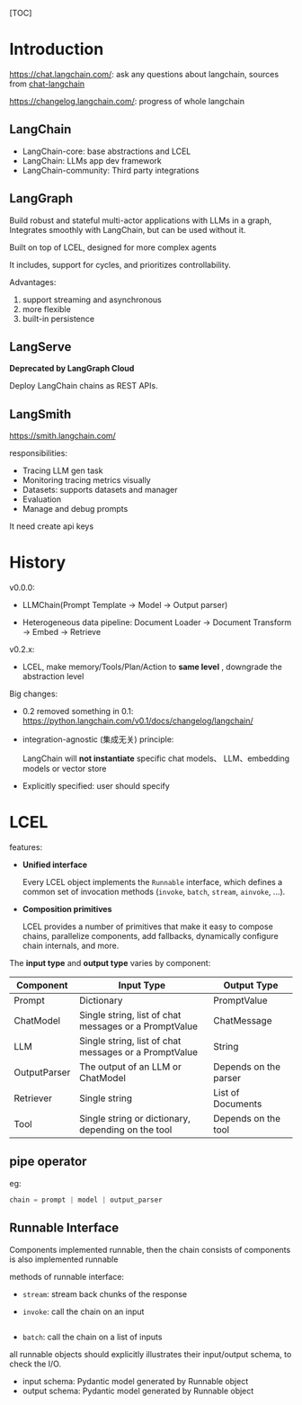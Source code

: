 [TOC]



# Introduction



https://chat.langchain.com/: ask any questions about langchain, sources from [chat-langchain](https://github.com/langchain-ai/chat-langchain)

https://changelog.langchain.com/: progress of whole langchain 



## LangChain

- LangChain-core: base abstractions and LCEL
- LangChain: LLMs app dev framework
- LangChain-community: Third party integrations



## LangGraph

Build robust and stateful multi-actor applications with LLMs in a graph, Integrates smoothly with LangChain, but can be used without it.

Built on top of LCEL, designed for more complex agents

It includes, support for cycles, and prioritizes controllability.

Advantages:

1. support streaming and asynchronous
2. more flexible
3. built-in persistence





## LangServe

**Deprecated by LangGraph Cloud**

Deploy LangChain chains as REST APIs.





## LangSmith



https://smith.langchain.com/



responsibilities:

- Tracing LLM gen task
- Monitoring tracing metrics visually
- Datasets: supports datasets and manager
- Evaluation
- Manage and debug prompts

It need create api keys



# History



v0.0.0: 

- LLMChain(Prompt Template -> Model -> Output parser)

- Heterogeneous data pipeline: Document Loader -> Document Transform -> Embed -> Retrieve

v0.2.x: 

- LCEL, make memory/Tools/Plan/Action to  **same level** , downgrade the abstraction level

Big changes:

- 0.2 removed something in 0.1: https://python.langchain.com/v0.1/docs/changelog/langchain/

- integration-agnostic (集成无关) principle:

  LangChain will **not instantiate** specific chat models、 LLM、embedding models or vector store

- Explicitly specified: user should specify 





# LCEL

features:

- **Unified interface**

  Every LCEL object implements the `Runnable` interface, which defines a common set of invocation methods (`invoke`, `batch`, `stream`, `ainvoke`, ...).

- **Composition primitives**

  LCEL provides a number of primitives that make it easy to compose chains, parallelize components, add fallbacks, dynamically configure chain internals, and more.

  

The **input type** and **output type** varies by component:

| Component    | Input Type                                            | Output Type           |
| ------------ | ----------------------------------------------------- | --------------------- |
| Prompt       | Dictionary                                            | PromptValue           |
| ChatModel    | Single string, list of chat messages or a PromptValue | ChatMessage           |
| LLM          | Single string, list of chat messages or a PromptValue | String                |
| OutputParser | The output of an LLM or ChatModel                     | Depends on the parser |
| Retriever    | Single string                                         | List of Documents     |
| Tool         | Single string or dictionary, depending on the tool    | Depends on the tool   |





## pipe operator



eg:

```python
chain = prompt | model | output_parser
```



## Runnable Interface



Components implemented runnable, then the chain consists of components is also implemented runnable

methods of runnable interface:

- `stream`: stream back chunks of the response

- `invoke`: call the chain on an input

  ```python
  ```

  

- `batch`: call the chain on a list of inputs



all runnable objects should explicitly illustrates their input/output schema, to check the I/O.

- input schema: Pydantic model generated by Runnable object
- output schema: Pydantic model generated by Runnable object
